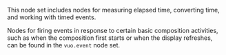 This node set includes nodes for measuring elapsed time, converting time, and working with timed events.

Nodes for firing events in response to certain basic composition activities, such as when the composition first starts or when the display refreshes, can be found in the `vuo.event` node set.
